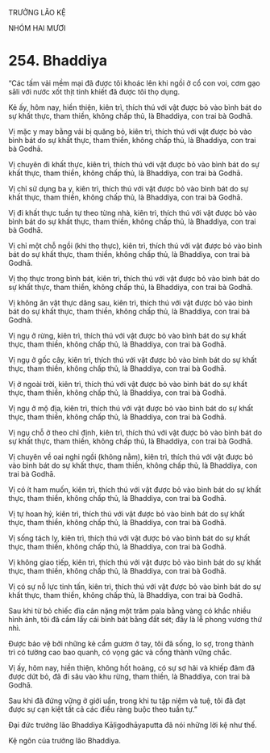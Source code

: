 TRƯỞNG LÃO KỆ

NHÓM HAI MƯƠI

# 254. Bhaddiya

“Các tấm vải mềm mại đã được tôi khoác lên khi ngồi ở cổ con voi, cơm gạo sāli với nước xốt thịt tinh khiết đã được tôi thọ dụng.

Kẻ ấy, hôm nay, hiền thiện, kiên trì, thích thú với vật được bỏ vào bình bát do sự khất thực, tham thiền, không chấp thủ, là Bhaddiya, con trai bà Godhā.

Vị mặc y may bằng vải bị quăng bỏ, kiên trì, thích thú với vật được bỏ vào bình bát do sự khất thực, tham thiền, không chấp thủ, là Bhaddiya, con trai bà Godhā.

Vị chuyên đi khất thực, kiên trì, thích thú với vật được bỏ vào bình bát do sự khất thực, tham thiền, không chấp thủ, là Bhaddiya, con trai bà Godhā.

Vị chỉ sử dụng ba y, kiên trì, thích thú với vật được bỏ vào bình bát do sự khất thực, tham thiền, không chấp thủ, là Bhaddiya, con trai bà Godhā.

Vị đi khất thực tuần tự theo từng nhà, kiên trì, thích thú với vật được bỏ vào bình bát do sự khất thực, tham thiền, không chấp thủ, là Bhaddiya, con trai bà Godhā.

Vị chỉ một chỗ ngồi (khi thọ thực), kiên trì, thích thú với vật được bỏ vào bình bát do sự khất thực, tham thiền, không chấp thủ, là Bhaddiya, con trai bà Godhā.

Vị thọ thực trong bình bát, kiên trì, thích thú với vật được bỏ vào bình bát do sự khất thực, tham thiền, không chấp thủ, là Bhaddiya, con trai bà Godhā.

Vị không ăn vật thực dâng sau, kiên trì, thích thú với vật được bỏ vào bình bát do sự khất thực, tham thiền, không chấp thủ, là Bhaddiya, con trai bà Godhā.

Vị ngụ ở rừng, kiên trì, thích thú với vật được bỏ vào bình bát do sự khất thực, tham thiền, không chấp thủ, là Bhaddiya, con trai bà Godhā.

Vị ngụ ở gốc cây, kiên trì, thích thú với vật được bỏ vào bình bát do sự khất thực, tham thiền, không chấp thủ, là Bhaddiya, con trai bà Godhā.

Vị ở ngoài trời, kiên trì, thích thú với vật được bỏ vào bình bát do sự khất thực, tham thiền, không chấp thủ, là Bhaddiya, con trai bà Godhā.

Vị ngụ ở mộ địa, kiên trì, thích thú với vật được bỏ vào bình bát do sự khất thực, tham thiền, không chấp thủ, là Bhaddiya, con trai bà Godhā.

Vị ngụ chỗ ở theo chỉ định, kiên trì, thích thú với vật được bỏ vào bình bát do sự khất thực, tham thiền, không chấp thủ, là Bhaddiya, con trai bà Godhā.

Vị chuyên về oai nghi ngồi (không nằm), kiên trì, thích thú với vật được bỏ vào bình bát do sự khất thực, tham thiền, không chấp thủ, là Bhaddiya, con trai bà Godhā.

Vị có ít ham muốn, kiên trì, thích thú với vật được bỏ vào bình bát do sự khất thực, tham thiền, không chấp thủ, là Bhaddiya, con trai bà Godhā.

Vị tự hoan hỷ, kiên trì, thích thú với vật được bỏ vào bình bát do sự khất thực, tham thiền, không chấp thủ, là Bhaddiya, con trai bà Godhā.

Vị sống tách ly, kiên trì, thích thú với vật được bỏ vào bình bát do sự khất thực, tham thiền, không chấp thủ, là Bhaddiya, con trai bà Godhā.

Vị không giao tiếp, kiên trì, thích thú với vật được bỏ vào bình bát do sự khất thực, tham thiền, không chấp thủ, là Bhaddiya, con trai bà Godhā.

Vị có sự nỗ lực tinh tấn, kiên trì, thích thú với vật được bỏ vào bình bát do sự khất thực, tham thiền, không chấp thủ, là Bhaddiya, con trai bà Godhā.

Sau khi từ bỏ chiếc đĩa cân nặng một trăm pala bằng vàng có khắc nhiều hình ảnh, tôi đã cầm lấy cái bình bát bằng đất sét; đây là lễ phong vương thứ nhì.

Được bảo vệ bởi những kẻ cầm gươm ở tay, tôi đã sống, lo sợ, trong thành trì có tường cao bao quanh, có vọng gác và cổng thành vững chắc.

Vị ấy, hôm nay, hiền thiện, không hốt hoảng, có sự sợ hãi và khiếp đảm đã được dứt bỏ, đã đi sâu vào khu rừng, tham thiền, là Bhaddiya, con trai bà Godhā.

Sau khi đã đứng vững ở giới uẩn, trong khi tu tập niệm và tuệ, tôi đã đạt được sự cạn kiệt tất cả các điều ràng buộc theo tuần tự.”

Đại đức trưởng lão Bhaddiya Kāḷigodhāyaputta đã nói những lời kệ như thế.

Kệ ngôn của trưởng lão Bhaddiya.
